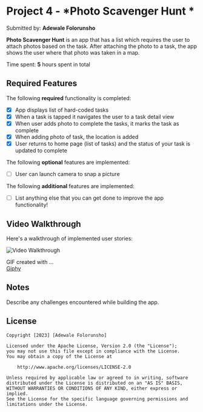 # Project 4 - *Photo Scavenger Hunt *

Submitted by: **Adewale Folorunsho**

**Photo Scavenger Hunt** is an app that has a list which requires the user to attach photos based on the task. After attaching the photo to a task, the app shows the user where that photo was taken in a map.

Time spent: **5** hours spent in total

## Required Features

The following **required** functionality is completed:

- [X] App displays list of hard-coded tasks
- [X] When a task is tapped it navigates the user to a task detail view
- [X] When user adds photo to complete the tasks, it marks the task as complete
- [X] When adding photo of task, the location is added
- [X] User returns to home page (list of tasks) and the status of your task is updated to complete
 
The following **optional** features are implemented:

- [ ] User can launch camera to snap a picture    

The following **additional** features are implemented:

- [ ] List anything else that you can get done to improve the app functionality!

## Video Walkthrough

Here's a walkthrough of implemented user stories:

<img src='https://media3.giphy.com/media/v1.Y2lkPTc5MGI3NjExZmQzOTUwNDFhNDY2N2MzN2YwZGJkNzdmOGJkZjQ1NzAxMmIwMWQ3MyZjdD1n/mkQnfqabr35tw9PWc9/giphy.gif' title='Video Walkthrough' width='' alt='Video Walkthrough' />

<!-- Replace this with whatever GIF tool you used! -->
GIF created with ...  
[Giphy](https://giphy.co/)

## Notes

Describe any challenges encountered while building the app.

## License

    Copyright [2023] [Adewale Folorunsho]

    Licensed under the Apache License, Version 2.0 (the "License");
    you may not use this file except in compliance with the License.
    You may obtain a copy of the License at

        http://www.apache.org/licenses/LICENSE-2.0

    Unless required by applicable law or agreed to in writing, software
    distributed under the License is distributed on an "AS IS" BASIS,
    WITHOUT WARRANTIES OR CONDITIONS OF ANY KIND, either express or implied.
    See the License for the specific language governing permissions and
    limitations under the License.
